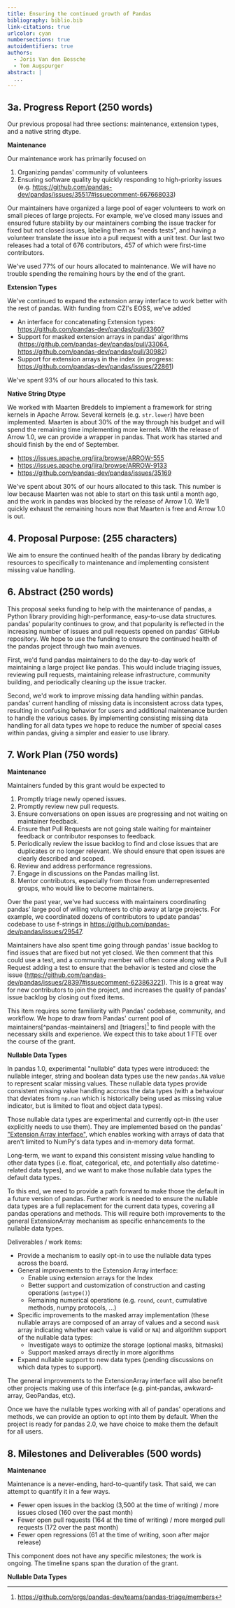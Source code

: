 ```yaml
---
title: Ensuring the continued growth of Pandas
bibliography: biblio.bib
link-citations: true
urlcolor: cyan
numbersections: true
autoidentifiers: true
authors:
  - Joris Van den Bossche
  - Tom Augspurger
abstract: |
  ...
---
```


## 3a. Progress Report (250 words)

Our previous proposal had three sections: maintenance, extension types, and a native string dtype.

**Maintenance**

Our maintenance work has primarily focused on

1. Organizing pandas' community of volunteers
2. Ensuring software quality by quickly responding to high-priority issues (e.g. https://github.com/pandas-dev/pandas/issues/35517#issuecomment-667668033)

Our maintainers have organized a large pool of eager volunteers to work on small
pieces of large projects. For example, we've closed many issues and ensured
future stability by our maintainers combing the issue tracker for fixed but not
closed issues, labeling them as "needs tests", and having a volunteer translate
the issue into a pull request with a unit test. Our last two releases had a total
of 676 contributors, 457 of which were first-time contributors.

We've used 77% of our hours allocated to maintenance. We will have no trouble
spending the remaining hours by the end of the grant.

**Extension Types**

We've continued to expand the extension array interface to work better with the
rest of pandas. With funding from CZI's EOSS, we've added

* An interface for concatenating Extension types: https://github.com/pandas-dev/pandas/pull/33607
* Support for masked extension arrays in pandas' algorithms (https://github.com/pandas-dev/pandas/pull/33064, https://github.com/pandas-dev/pandas/pull/30982)
* Support for extension arrays in the index (in progress: https://github.com/pandas-dev/pandas/issues/22861)

We've spent 93% of our hours allocated to this task.

**Native String Dtype**

We worked with Maarten Breddels to implement a framework for string kernels in Apache Arrow.
Several kernels (e.g. ``str.lower``) have been implemented. Maarten is about 30% of the way
through his budget and will spend the remaining time implementing more kernels. With the release
of Arrow 1.0, we can provide a wrapper in pandas. That work has started and should finish by
the end of September.

* https://issues.apache.org/jira/browse/ARROW-555
* https://issues.apache.org/jira/browse/ARROW-9133
* https://github.com/pandas-dev/pandas/issues/35169

We've spent about 30% of our hours allocated to this task. This number is low because
Maarten was not able to start on this task until a month ago, and the work in pandas was
blocked by the release of Arrow 1.0. We'll quickly exhaust the remaining hours now that
Maarten is free and Arrow 1.0 is out.

## 4. Proposal Purpose: (255 characters)

We aim to ensure the continued health of the pandas library by dedicating
resources to specifically to maintenance and implementing consistent missing
value handling.

## 6. Abstract (250 words)

This proposal seeks funding to help with the maintenance of pandas, a Python
library providing high-performance, easy-to-use data structures. pandas'
popularity continues to grow, and that popularity is reflected in the increasing
number of issues and pull requests opened on pandas' GitHub repository. We hope
to use the funding to ensure the continued health of the pandas project through
two main avenues.

First, we'd fund pandas maintainers to do the day-to-day work of maintaining a
large project like pandas. This would include triaging issues, reviewing pull
requests, maintaining release infrastructure, community building, and
periodically cleaning up the issue tracker.

Second, we'd work to improve missing data handling within pandas. pandas'
current handling of missing data is inconsistent across data types, resulting in
confusing behavior for users and additional maintenance burden to handle the
various cases. By implementing consisting missing data handling for all data
types we hope to reduce the number of special cases within pandas, giving a
simpler and easier to use library.

## 7. Work Plan (750 words)

**Maintenance**

Maintainers funded by this grant would be expected to

1. Promptly triage newly opened issues.
2. Promptly review new pull requests.
3. Ensure conversations on open issues are progressing and not waiting on
   maintainer feedback.
4. Ensure that Pull Requests are not going stale waiting for maintainer feedback
   or contributor responses to feedback.
5. Periodically review the issue backlog to find and close issues that are
   duplicates or no longer relevant. We should ensure that open issues are
   clearly described and scoped.
6. Review and address performance regressions.
7. Engage in discussions on the Pandas mailing list.
8. Mentor contributors, especially from those from underrepresented groups, who
   would like to become maintainers.

Over the past year, we've had success with maintainers coordinating pandas'
large pool of willing volunteers to chip away at large projects. For example, we
coordinated dozens of contributors to update pandas' codebase to use f-strings
in https://github.com/pandas-dev/pandas/issues/29547.

Maintainers have also spent time going through pandas' issue backlog to find
issues that are fixed but not yet closed. We then comment that this could use a
test, and a community member will often come along with a Pull Request adding a
test to ensure that the behavior is tested and close the issue
(https://github.com/pandas-dev/pandas/issues/28397#issuecomment-623863221). This
is a great way for new contributors to join the project, and increases the
quality of pandas' issue backlog by closing out fixed items.

This item requires some familiarity with Pandas' codebase, community, and
workflow. We hope to draw from Pandas' current pool of
maintainers[^pandas-maintainers] and [triagers][^triagers] to find people with
the necessary skills and experience. We expect this to take about 1 FTE over the
course of the grant.

**Nullable Data Types**

In pandas 1.0, experimental "nullable" data types were introduced: the nullable
integer, string and boolean data types use the new `pandas.NA` value to
represent scalar missing values. These nullable data types provide consistent
missing value handling accross the data types (with a behaviour that deviates
from `np.nan` which is historically being used as missing value indicator, but
is limited to float and object data types).

Those nullable data types are experimental and currently opt-in (the user
explicitly needs to use them). They are implemented based on the pandas'
["Extension Array interface"](https://pandas.pydata.org/pandas-docs/stable/development/extending.html#extension-types),
which enables working with arrays of data that aren't limited to NumPy's data
types and in-memory data format.

Long-term, we want to expand this consistent missing value handling to other
data types (i.e. float, categorical, etc, and potentially also datetime-related
data types), and we want to make those nullable data types the default data
types.

To this end, we need to provide a path forward to make those the default in a
future version of pandas. Further work is needed to ensure the nullable data
types are a full replacement for the current data types, covering all pandas
operations and methods. This will require both improvements to the general
ExtensionArray mechanism as specific enhancements to the nullable data types.

Deliverables / work items:

- Provide a mechanism to easily opt-in to use the nullable data types across the board.
- General improvements to the Extension Array interface:
  - Enable using extension arrays for the Index
  - Better support and customization of construction and casting operations (`astype()`)
  - Remaining numerical operations (e.g. `round`, `count`, cumulative methods, numpy protocols, ...)
- Specific improvements to the masked array implementation (these nullable
  arrays are composed of an array of values and a second `mask` array indicating
  whether each value is valid or `NA`) and algorithm support of the nullable
  data types:
  - Investigate ways to optimize the storage (optional masks, bitmasks)
  - Support masked arrays directly in more algorithms
- Expand nullable support to new data types (pending discussions on which data types to support).

The general improvements to the ExtensionArray interface will also benefit other
projects making use of this interface (e.g. pint-pandas, awkward-array,
GeoPandas, etc).

Once we have the nullable types working with all of pandas' operations and methods,
we can provide an option to opt into them by default. When the project is ready
for pandas 2.0, we have choice to make them the default for all users.

## 8. Milestones and Deliverables (500 words)

**Maintenance**

Maintenance is a never-ending, hard-to-quantify task. That said, we can attempt to quantify
it in a few ways.

* Fewer open issues in the backlog (3,500 at the time of writing) / more issues closed (160 over the past month)
* Fewer open pull requests (164 at the time of writing) / more merged pull requests (172 over the past month)
* Fewer open regressions (61 at the time of writing, soon after major release)

This component does not have any specific milestones; the work is ongoing. The timeline spans
span the duration of the grant.

**Nullable Data Types**


[^triagers]: https://github.com/orgs/pandas-dev/teams/pandas-triage/members
